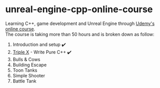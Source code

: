 # unreal-engine-cpp-online-course

Learning C++, game development and Unreal Engine through [Udemy's online course](https://www.udemy.com/course/unrealcourse).  
The course is taking more than 50 hours and is broken down as follow:  
1. Introduction and setup :heavy_check_mark:
2. [Triple X](https://github.com/n-meunier/unreal-engine-cpp-online-course/tree/develop/triple-x) - Write Pure C++ :heavy_check_mark:
3. Bulls & Cows
4. Building Escape
5. Toon Tanks
6. Simple Shooter
7. Battle Tank
